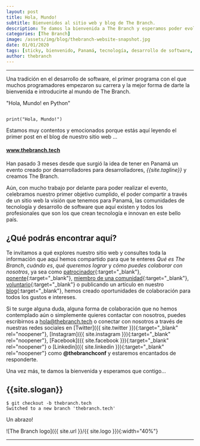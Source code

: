 ```yaml
---
layout: post
title: Hola, Mundo!
subtitle: Bienvenidos al sitio web y blog de The Branch.
description: Te damos la bienvenida a The Branch y esperamos poder evolucionar el ecosistema tecnológico de Panamá. Juntos!
categories: [The Branch]
image: /assets/img/blog/thebranch-website-snapshot.jpg
date: 01/01/2020
tags: [sticky, bienvenido, Panamá, tecnología, desarrollo de software, innovación]
author: thebranch
---
```


****

Una tradición en el desarrollo de software, el primer programa con el que muchos programadores empezaron su carrera y la mejor forma de darte la bienvenida e introducirte al mundo de The Branch.

<span>"Hola, Mundo! en Python"</span>
```

print("Hola, Mundo!")
```

Estamos muy contentos y emocionados porque estás aquí leyendo el primer post en el blog de nuestro sitio web ...  

#### www.thebranch.tech

<!--more-->

Han pasado 3 meses desde que surgió la idea de tener en Panamá un evento creado por desarrolladores para desarrolladores, *{{site.tagline}}* y creamos The Branch.

Aún, con mucho trabajo por delante para poder realizar el evento, celebramos nuestro primer objetivo cumplido, el poder compartir a través de un sitio web la visión que tenemos para Panamá, las comunidades de tecnología y desarrollo de software que aquí existen y todos los profesionales que son los que crean tecnología e innovan en este bello país.

## ¿Qué podrás encontrar aquí?

Te invitamos a qué explores nuestro sitio web y consultes toda la información que aquí hemos compartido para que te enteres *Qué es The Branch*, *cuándo es*, *qué queremos lograr* y *cómo puedes colaborar con nosotros*, ya sea como [patrocinador]({{site.url}}/patrocinadores){:target="_blank"}, [ponente]({{site.url}}/speakers){:target="_blank"}, [miembro de una comunidad]({{site.url}}/communities){:target="_blank"}, [voluntario]({{site.url}}/volunteers){:target="_blank"} o publicando un artículo en nuestro [blog]({{site.url}}/blog#interesado){:target="_blank"}, hemos creado oportunidades de colaboración para todos los gustos e intereses.

Si te surge alguna duda, alguna forma de colaboración que no hemos contemplado aún o simplemente quieres contactar con nosotros, puedes escribirnos a [hola@thebranch.tech](mailto:hola@thebranch.tech) o conectar con nosotros a través de nuestras redes sociales en [Twitter]({{ site.twitter }}){:target="_blank" rel="noopener"}, [Instagram]({{ site.instagram }}){:target="_blank" rel="noopener"}, [Facebook]({{ site.facebook }}){:target="_blank" rel="noopener"} o [Linkedin]({{ site.linkedin }}){:target="_blank" rel="noopener"} como **@thebranchconf** y estaremos encantados de responderte.

Una vez más, te damos la bienvenida y esperamos que contigo...

## {{site.slogan}}

```
$ git checkout -b thebranch.tech
Switched to a new branch 'thebranch.tech'
```

Un abrazo!

![The Branch logo]({{ site.url }}/{{ site.logo }}){:width="40%"}

***